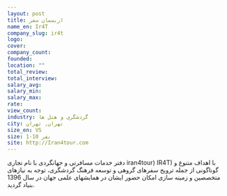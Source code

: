 ```yaml
---
layout: post
title: اریسمان سفر
name_en: Ir4T
company_slug: ir4t
logo: 
cover: 
company_count:
founded:
location: ""
total_review: 
total_interview: 
salary_avg: 
salary_min: 
salary_max: 
rate: 
view_count: 
industry: گردشگری و هتل ها
city: تهران, تهران
size_en: VS
size: 1-10 نفر
site: http://Iran4tour.com
---
```


دفتر خدمات مسافرتی و جهانگردی با نام تجاری iran4tour) IR4T) با اهداف متنوع و گوناگونی از جمله ترویج سفرهای گروهی و توسعه فرهنگ گردشگری، توجه به نیازهای متخصصین و زمینه سازی امکان حضور ایشان در همایشهای علمی جهان در سال 1396 بنیاد گردید.
